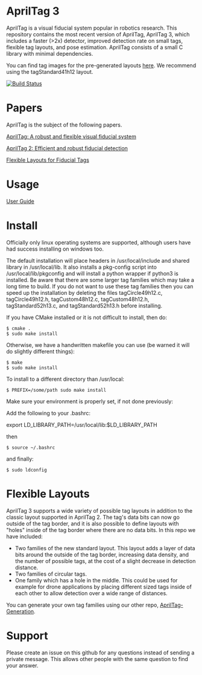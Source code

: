 AprilTag 3
==========
AprilTag is a visual fiducial system popular in robotics research. This repository contains the most recent version of AprilTag, AprilTag 3, which includes a faster (>2x) detector, improved detection rate on small tags, flexible tag layouts, and pose estimation. AprilTag consists of a small C library with minimal dependencies.

You can find tag images for the pre-generated layouts [here](https://github.com/AprilRobotics/apriltag-imgs). We recommend using the tagStandard41h12 layout.

[![Build Status](https://travis-ci.com/AprilRobotics/apriltag.svg?branch=master)](https://travis-ci.com/AprilRobotics/apriltag)

Papers
======
AprilTag is the subject of the following papers.

[AprilTag: A robust and flexible visual fiducial system](https://april.eecs.umich.edu/papers/details.php?name=olson2011tags)

[AprilTag 2: Efficient and robust fiducial detection](https://april.eecs.umich.edu/papers/details.php?name=wang2016iros)

[Flexible Layouts for Fiducial Tags](https://april.eecs.umich.edu/papers/details.php?name=krogius2019iros)



Usage
=====
[User Guide](https://github.com/AprilRobotics/apriltag/wiki/AprilTag-User-Guide)

Install
=======

 Officially only linux operating systems are supported, although users have had success installing on windows too.
 
 The default installation will place headers in /usr/local/include and
shared library in /usr/local/lib. It also installs a pkg-config script
into /usr/local/lib/pkgconfig and will install a python wrapper if python3 is installed. Be aware that there are some larger tag families which may take a long time to build. If you do not want to use these tag families then you can speed up the installation by deleting the files tagCircle49h12.c, tagCircle49h12.h, tagCustom48h12.c, tagCustom48h12.h, tagStandard52h13.c, and tagStandard52h13.h before installing.

If you have CMake installed or it is not difficult to install, then do:

    $ cmake .
    $ sudo make install
    
Otherwise, we have a handwritten makefile you can use (be warned it will do slightly different things):

    $ make
    $ sudo make install
    
To install to a different directory than /usr/local:

    $ PREFIX=/some/path sudo make install

Make sure your environment is properly set, if not done previously:

Add the following to your .bashrc:

export LD_LIBRARY_PATH=/usr/local/lib:$LD_LIBRARY_PATH

then

    $ source ~/.bashrc

and finally:

    $ sudo ldconfig


Flexible Layouts
================
AprilTag 3 supports a wide variety of possible tag layouts in addition to the classic layout supported in AprilTag 2. The tag's data bits can now go outside of the tag border, and it is also possible to define layouts with "holes" inside of the tag border where there are no data bits. In this repo we have included:

* Two families of the new standard layout. This layout adds a layer of data bits around the outside of the tag border, increasing data density, and the number of possible tags, at the cost of a slight decrease in detection distance.
* Two families of circular tags.
* One family which has a hole in the middle. This could be used for example for drone applications by placing different sized tags inside of each other to allow detection over a wide range of distances.

You can generate your own tag families using our other repo, [AprilTag-Generation](https://github.com/AprilRobotics/apriltag-generation).


Support
=======
Please create an issue on this github for any questions instead of sending a private message. This allows other people with the same question to find your answer.
